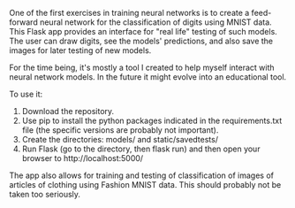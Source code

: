 One of the first exercises in training neural networks is to create a feed-forward neural network for the classification of digits using MNIST data.
This Flask app provides an interface for "real life" testing of such models.  The user can draw digits, see the models' predictions, and also save the images for later testing of new models.

For the time being, it's mostly a tool I created to help myself interact with neural network models.  In the future it might evolve into an educational tool.



To use it:
1) Download the repository.
2) Use pip to install the python packages indicated in the requirements.txt file (the specific versions are probably not important).
3) Create the directories: models/ and static/savedtests/
4) Run Flask (go to the directory, then flask run) and then open your browser to http://localhost:5000/


The app also allows for training and testing of classification of images of articles of clothing using Fashion MNIST data.
This should probably not be taken too seriously.
